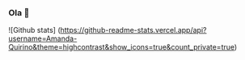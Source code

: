 ### Ola 👋

<!--
**Amanda-Quirino/Amanda-Quirino** is a ✨ _special_ ✨ repository because its `README.md` (this file) appears on your GitHub profile.

Here are some ideas to get you started:

- 🔭 I’m currently working on ...
- 🌱 I’m currently learning ...
- 👯 I’m looking to collaborate on ...
- 🤔 I’m looking for help with ...
- 💬 Ask me about ...
- 📫 How to reach me: ...
- 😄 Pronouns: ...
- ⚡ Fun fact: ...
-->

![Github stats] (https://github-readme-stats.vercel.app/api?username=Amanda-Quirino&theme=highcontrast&show_icons=true&count_private=true)
